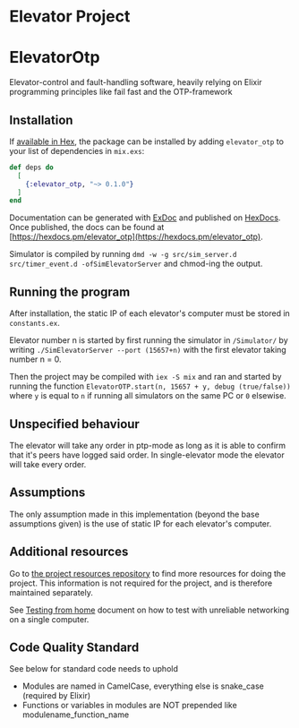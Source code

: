 Elevator Project
================

# ElevatorOtp

Elevator-control and fault-handling software, heavily relying on Elixir programming principles like fail fast and the OTP-framework


## Installation

If [available in Hex](https://hex.pm/docs/publish), the package can be installed
by adding `elevator_otp` to your list of dependencies in `mix.exs`:

```elixir
def deps do
  [
    {:elevator_otp, "~> 0.1.0"}
  ]
end
```

Documentation can be generated with [ExDoc](https://github.com/elixir-lang/ex_doc)
and published on [HexDocs](https://hexdocs.pm). Once published, the docs can
be found at [https://hexdocs.pm/elevator_otp](https://hexdocs.pm/elevator_otp).

Simulator is compiled by running `dmd -w -g src/sim_server.d src/timer_event.d -ofSimElevatorServer` and chmod-ing the output.


## Running the program
After installation, the static IP of each elevator's computer must be stored in `constants.ex`.

Elevator number n is started by first running the simulator in `/Simulator/` by writing
`./SimElevatorServer --port (15657+n)`
with the first elevator taking number n = 0.

Then the project may be compiled with `iex -S mix` and ran and started by running the function `ElevatorOTP.start(n, 15657 + y, debug (true/false))`
where `y` is equal to `n` if running all simulators on the same PC or `0` elsewise.


Unspecified behaviour
---------------------

The elevator will take any order in ptp-mode as long as it is able to confirm that it's peers have logged said order. In single-elevator mode the elevator will take every order.

   
Assumptions
---------------------

The only assumption made in this implementation (beyond the base assumptions given) is the use of static IP for each elevator's computer.

   
Additional resources
--------------------

Go to [the project resources repository](https://github.com/TTK4145/Project-resources) to find more resources for doing the project. This information is not required for the project, and is therefore maintained separately.

See [Testing from home](/testing_from_home.md) document on how to test with unreliable networking on a single computer.


## Code Quality Standard
See below for standard code needs to uphold

- Modules are named in CamelCase, everything else is snake_case (required by Elixir)
- Functions or variables in modules are NOT prepended like modulename_function_name
